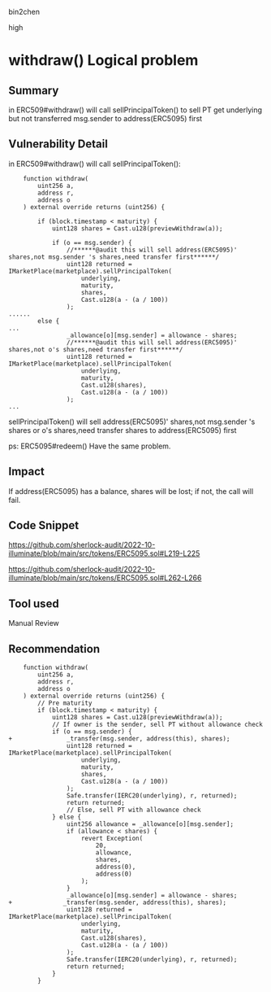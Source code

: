 bin2chen

high

# withdraw() Logical problem

## Summary
in ERC509#withdraw() will call sellPrincipalToken() to sell PT get underlying 
but not transferred msg.sender to address(ERC5095) first

## Vulnerability Detail
in ERC509#withdraw() will call sellPrincipalToken():
```solidity
    function withdraw(
        uint256 a,
        address r,
        address o
    ) external override returns (uint256) {

        if (block.timestamp < maturity) {
            uint128 shares = Cast.u128(previewWithdraw(a));

            if (o == msg.sender) {
                //******@audit this will sell address(ERC5095)' shares,not msg.sender 's shares,need transfer first******/
                uint128 returned = IMarketPlace(marketplace).sellPrincipalToken(
                    underlying,
                    maturity,
                    shares,
                    Cast.u128(a - (a / 100))
                );
......
        else {
...
                _allowance[o][msg.sender] = allowance - shares;
                //******@audit this will sell address(ERC5095)' shares,not o's shares,need transfer first******/
                uint128 returned = IMarketPlace(marketplace).sellPrincipalToken(
                    underlying,
                    maturity,
                    Cast.u128(shares),
                    Cast.u128(a - (a / 100))
                );
...
```
sellPrincipalToken() will sell address(ERC5095)' shares,not msg.sender 's shares or o's shares,need transfer shares to address(ERC5095) first

ps: ERC5095#redeem() Have the same problem.
## Impact

If address(ERC5095) has a balance, shares will be lost; if not, the call will fail.

## Code Snippet

https://github.com/sherlock-audit/2022-10-illuminate/blob/main/src/tokens/ERC5095.sol#L219-L225

https://github.com/sherlock-audit/2022-10-illuminate/blob/main/src/tokens/ERC5095.sol#L262-L266

## Tool used

Manual Review

## Recommendation

```solidity
    function withdraw(
        uint256 a,
        address r,
        address o
    ) external override returns (uint256) {
        // Pre maturity
        if (block.timestamp < maturity) {
            uint128 shares = Cast.u128(previewWithdraw(a));
            // If owner is the sender, sell PT without allowance check
            if (o == msg.sender) {
+               _transfer(msg.sender, address(this), shares);
                uint128 returned = IMarketPlace(marketplace).sellPrincipalToken(
                    underlying,
                    maturity,
                    shares,
                    Cast.u128(a - (a / 100))
                );
                Safe.transfer(IERC20(underlying), r, returned);
                return returned;
                // Else, sell PT with allowance check
            } else {
                uint256 allowance = _allowance[o][msg.sender];
                if (allowance < shares) {
                    revert Exception(
                        20,
                        allowance,
                        shares,
                        address(0),
                        address(0)
                    );
                }
                _allowance[o][msg.sender] = allowance - shares;
+              _transfer(msg.sender, address(this), shares);
                uint128 returned = IMarketPlace(marketplace).sellPrincipalToken(
                    underlying,
                    maturity,
                    Cast.u128(shares),
                    Cast.u128(a - (a / 100))
                );
                Safe.transfer(IERC20(underlying), r, returned);
                return returned;
            }
        }
```
